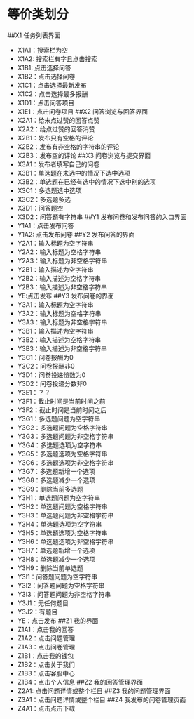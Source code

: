 ﻿# 等价类划分
##X1 任务列表界面
- X1A1：搜索栏为空 
- X1A2: 搜索栏有字且点击搜索
- X1B1: 点击选择问答
- X1B2：点击选择问卷
- X1C1：点击选择最新发布
- X1C2：点击选择最多报酬
- X1D1：点击问答项目
- X1E1：点击问卷项目
##X2 问答浏览与回答界面
- X2A1：给未点过赞的回答点赞
- X2A2：给点过赞的回答消赞
- X2B1：发布只有空格的评论
- X2B2：发布有非空格的字符串的评论
- X2B3：发布空的评论
##X3 问卷浏览与提交界面
- X3A1：发布者填写自己的问卷
- X3B1：单选题在未选中的情况下选中选项
- X3B2：单选题在已经有选中的情况下选中别的选项
- X3C1：多选题选中选项
- X3C2：多选题多选
- X3D1：问答题空
- X3D2：问答题有字符串
##Y1 发布问卷和发布问答的入口界面
- Y1A1：点击发布问答
- Y1A2: 点击发布问卷
##Y2 发布问答的界面
- Y2A1：输入标题为空字符串
- Y2A2：输入标题为空格字符串
- Y2A3：输入标题为非空格字符串
- Y2B1：输入描述为空字符串
- Y2B2：输入描述为空格字符串
- Y2B3：输入描述为非空格字符串
- YE:点击发布
##Y3 发布问卷的界面
- Y3A1：输入标题为空字符串
- Y3A2：输入标题为空格字符串
- Y3A3：输入标题为非空格字符串
- Y3B1：输入描述为空字符串
- Y3B2：输入描述为空格字符串
- Y3B3：输入描述为非空格字符串
- Y3C1：问卷报酬为0
- Y3C2：问卷报酬非0
- Y3D1：问卷投递份数为0
- Y3D2：问卷投递分数非0
- Y3E1：？？
- Y3F1：截止时间是当前时间之前
- Y3F2：截止时间是当前时间之后
- Y3G1：多选题问题为空字符串
- Y3G2：多选题问题为空格字符串
- Y3G3：多选题问题为非空格字符串
- Y3G4：多选题选项为空字符串
- Y3G5：多选题选项为空格字符串
- Y3G6：多选题选项为非空格字符串
- Y3G7：多选题新增一个选项
- Y3G8：多选题减少一个选项
- Y3G9：删除当前多选题
- Y3H1：单选题问题为空字符串
- Y3H2：单选题问题为空格字符串
- Y3H3：单选题问题为非空格字符串
- Y3H4：单选题选项为空字符串
- Y3H5：单选题选项为空格字符串
- Y3H6：单选题选项为非空格字符串
- Y3H7：单选题新增一个选项
- Y3H8：单选题减少一个选项
- Y3H9：删除当前单选题
- Y3I1：问答题问题为空字符串
- Y3I2：问答题问题为空格字符串
- Y3I3：问答题问题为非空格字符串
- Y3J1：无任何题目
- Y3J2：有题目
- YE：点击发布
##Z1 我的界面
- Z1A1：点击我的回答
- Z1A2：点击问题管理
- Z1A3：点击问卷管理
- Z1B1：点击我的钱包
- Z1B2：点击关于我们
- Z1B3：点击客服中心
- Z1B4：点击个人信息
##Z2 我的回答管理界面
- Z2A1: 点击问题详情或整个栏目
##Z3 我的问题管理界面
- Z3A1：点击问题详情或整个栏目
##Z4 我发布的问卷管理页面
- Z4A1：点击点击下载
